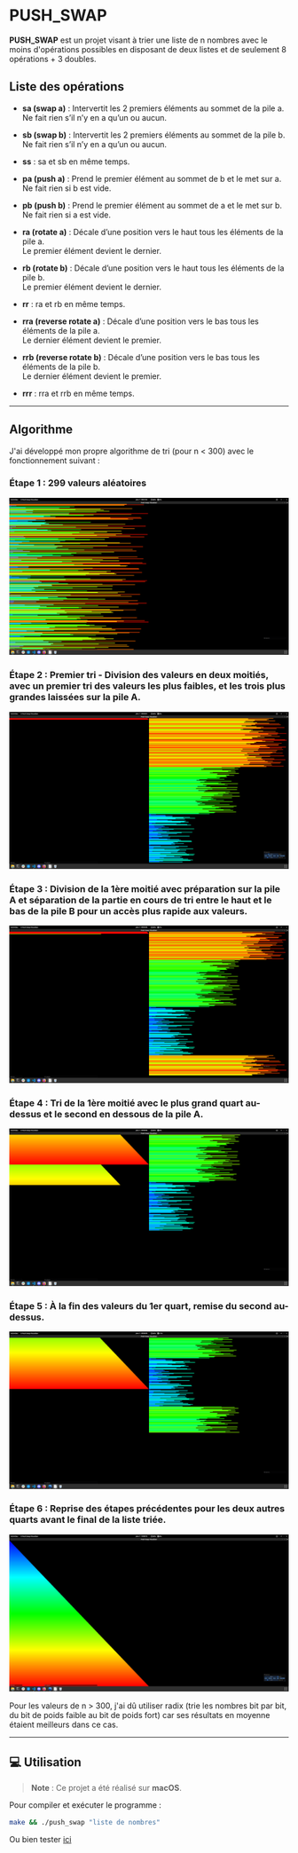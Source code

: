 
# PUSH_SWAP

**PUSH_SWAP** est un projet visant à trier une liste de n nombres avec le moins d'opérations possibles en disposant de deux listes et de seulement 8 opérations + 3 doubles.

## Liste des opérations

- **sa (swap a)** : Intervertit les 2 premiers éléments au sommet de la pile a.  
  Ne fait rien s’il n’y en a qu’un ou aucun.
  
- **sb (swap b)** : Intervertit les 2 premiers éléments au sommet de la pile b.  
  Ne fait rien s’il n’y en a qu’un ou aucun.
  
- **ss** : sa et sb en même temps.

- **pa (push a)** : Prend le premier élément au sommet de b et le met sur a.  
  Ne fait rien si b est vide.
  
- **pb (push b)** : Prend le premier élément au sommet de a et le met sur b.  
  Ne fait rien si a est vide.

- **ra (rotate a)** : Décale d’une position vers le haut tous les éléments de la pile a.  
  Le premier élément devient le dernier.
  
- **rb (rotate b)** : Décale d’une position vers le haut tous les éléments de la pile b.  
  Le premier élément devient le dernier.
  
- **rr** : ra et rb en même temps.
  
- **rra (reverse rotate a)** : Décale d’une position vers le bas tous les éléments de la pile a.  
  Le dernier élément devient le premier.
  
- **rrb (reverse rotate b)** : Décale d’une position vers le bas tous les éléments de la pile b.  
  Le dernier élément devient le premier.
  
- **rrr** : rra et rrb en même temps.

---

## Algorithme

J'ai développé mon propre algorithme de tri (pour n < 300) avec le fonctionnement suivant :

### Étape 1 : 299 valeurs aléatoires
![299 valeurs aléatoires](./img/step0.png)

### Étape 2 : Premier tri - Division des valeurs en deux moitiés, avec un premier tri des valeurs les plus faibles, et les trois plus grandes laissées sur la pile A.
![Premier tri](./img/step1.png)

### Étape 3 : Division de la 1ère moitié avec préparation sur la pile A et séparation de la partie en cours de tri entre le haut et le bas de la pile B pour un accès plus rapide aux valeurs.
![Division de la 1ère moitié](./img/step2.png)

### Étape 4 : Tri de la 1ère moitié avec le plus grand quart au-dessus et le second en dessous de la pile A.
![Tri de la 1ère moitié](./img/step3.png)

### Étape 5 : À la fin des valeurs du 1er quart, remise du second au-dessus.
![Réajustement du second quart](./img/step4.png)

### Étape 6 : Reprise des étapes précédentes pour les deux autres quarts avant le final de la liste triée.
![Final trié](./img/final.png)

Pour les valeurs de n > 300, j'ai dû utiliser radix (trie les nombres bit par bit, du bit de poids faible au bit de poids fort) car ses résultats en moyenne étaient meilleurs dans ce cas.

---

## 💻 Utilisation

> **Note** : Ce projet a été réalisé sur **macOS**.

Pour compiler et exécuter le programme :

```bash
make && ./push_swap "liste de nombres"
```

Ou bien tester [ici](https://github.com/o-reo/push_swap_visualizer)
